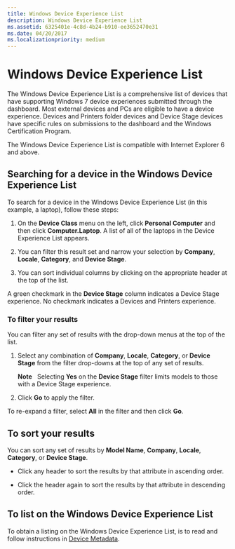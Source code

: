 ```yaml
---
title: Windows Device Experience List
description: Windows Device Experience List
ms.assetid: 6325401e-4c8d-4b24-b910-ee3652470e31
ms.date: 04/20/2017
ms.localizationpriority: medium
---
```


# Windows Device Experience List


The Windows Device Experience List is a comprehensive list of devices that have supporting Windows 7 device experiences submitted through the dashboard. Most external devices and PCs are eligible to have a device experience. Devices and Printers folder devices and Device Stage devices have specific rules on submissions to the dashboard and the Windows Certification Program.

The Windows Device Experience List is compatible with Internet Explorer 6 and above.

## <span id="Searching_for_a_device_in_the_Windows_Device_Experience_List"></span><span id="searching_for_a_device_in_the_windows_device_experience_list"></span><span id="SEARCHING_FOR_A_DEVICE_IN_THE_WINDOWS_DEVICE_EXPERIENCE_LIST"></span>Searching for a device in the Windows Device Experience List


To search for a device in the Windows Device Experience List (in this example, a laptop), follow these steps:

1.  On the **Device Class** menu on the left, click **Personal Computer** and then click **Computer.Laptop**. A list of all of the laptops in the Device Experience List appears.

2.  You can filter this result set and narrow your selection by **Company**, **Locale**, **Category**, and **Device Stage**.

3.  You can sort individual columns by clicking on the appropriate header at the top of the list.

A green checkmark in the **Device Stage** column indicates a Device Stage experience. No checkmark indicates a Devices and Printers experience.

### <span id="To_filter_your_results"></span><span id="to_filter_your_results"></span><span id="TO_FILTER_YOUR_RESULTS"></span>To filter your results

You can filter any set of results with the drop-down menus at the top of the list.

1.  Select any combination of **Company**, **Locale**, **Category**, or **Device Stage** from the filter drop-downs at the top of any set of results.

    **Note**  
    Selecting **Yes** on the **Device Stage** filter limits models to those with a Device Stage experience.

     

2.  Click **Go** to apply the filter.

To re-expand a filter, select **All** in the filter and then click **Go**.

## <span id="To_sort_your_results"></span><span id="to_sort_your_results"></span><span id="TO_SORT_YOUR_RESULTS"></span>To sort your results


You can sort any set of results by **Model Name**, **Company**, **Locale**, **Category**, or **Device Stage**.

-   Click any header to sort the results by that attribute in ascending order.

-   Click the header again to sort the results by that attribute in descending order.

## <span id="To_list_on_the_Windows_Device_Experience_List"></span><span id="to_list_on_the_windows_device_experience_list"></span><span id="TO_LIST_ON_THE_WINDOWS_DEVICE_EXPERIENCE_LIST"></span>To list on the Windows Device Experience List


To obtain a listing on the Windows Device Experience List, is to read and follow instructions in [Device Metadata](https://msdn.microsoft.com/library/windows/hardware/br230800.aspx).

 

 





